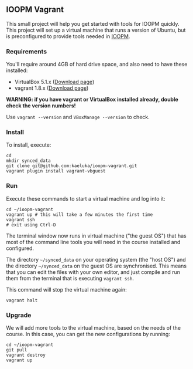 ## IOOPM Vagrant

This small project will help you get started with tools for IOOPM quickly.
This project will set up a virtual machine that runs a version of Ubuntu,
but is preconfigured to provide tools needed in [IOOPM](http://wrigstad.com/ioopm).

### Requirements

You'll require around 4GB of hard drive space, and also need to have these
installed:

 - VirtualBox 5.1.x ([Download page](https://www.virtualbox.org/wiki/Downloads))
 - vagrant 1.8.x ([Download page](https://www.vagrantup.com/downloads.html))

**WARNING: if you have vagrant or VirtualBox installed already, double check the version numbers!**

Use `vagrant --version` and `VBoxManage --version` to check.
 
### Install

To install, execute:

    cd
    mkdir synced_data
    git clone git@github.com:kaeluka/ioopm-vagrant.git
    vagrant plugin install vagrant-vbguest

### Run

Execute these commands to start a virtual machine and log into it:

    cd ~/ioopm-vagrant
    vagrant up # this will take a few minutes the first time
    vagrant ssh
    # exit using Ctrl-D

The terminal window now runs in virtual machine ("the guest OS")
that has most of the command line tools you will need in the 
course installed and configured.
    
The directory `~/synced_data` on your operating system (the "host OS") and the
directory `~/synced_data` on the guest OS are synchronised. This means that you
can edit the files with your own editor, and just compile and run them from the
terminal that is executing `vagrant ssh`.

This command will stop the virtual machine again:

    vagrant halt

### Upgrade

We will add more tools to the virtual machine, based on the needs of the course.
In this case, you can get the new configurations by running:

    cd ~/ioopm-vagrant
    git pull
    vagrant destroy
    vagrant up
